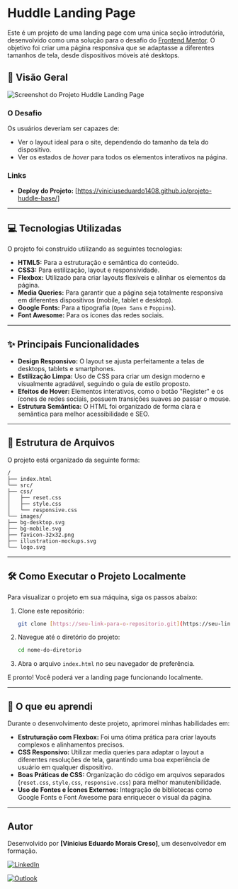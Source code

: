 # Huddle Landing Page

Este é um projeto de uma landing page com uma única seção introdutória, desenvolvido como uma solução para o desafio do [Frontend Mentor](https://www.frontendmentor.io/challenges/huddle-landing-page-with-a-single-introductory-section-B_2_v_b2_p). O objetivo foi criar uma página responsiva que se adaptasse a diferentes tamanhos de tela, desde dispositivos móveis até desktops.

## 🚀 Visão Geral

![Screenshot do Projeto Huddle Landing Page](./src/images/screenshot.gif)


### O Desafio

Os usuários deveriam ser capazes de:
* Ver o layout ideal para o site, dependendo do tamanho da tela do dispositivo.
* Ver os estados de *hover* para todos os elementos interativos na página.

### Links
* **Deploy do Projeto:** [https://viniciuseduardo1408.github.io/projeto-huddle-base/]

---

## 💻 Tecnologias Utilizadas 

O projeto foi construído utilizando as seguintes tecnologias:

* **HTML5:** Para a estruturação e semântica do conteúdo.
* **CSS3:** Para estilização, layout e responsividade.
* **Flexbox:** Utilizado para criar layouts flexíveis e alinhar os elementos da página.
* **Media Queries:** Para garantir que a página seja totalmente responsiva em diferentes dispositivos (mobile, tablet e desktop).
* **Google Fonts:** Para a tipografia (`Open Sans` e `Poppins`).
* **Font Awesome:** Para os ícones das redes sociais.

---

## ✨ Principais Funcionalidades

* **Design Responsivo:** O layout se ajusta perfeitamente a telas de desktops, tablets e smartphones.
* **Estilização Limpa:** Uso de CSS para criar um design moderno e visualmente agradável, seguindo o guia de estilo proposto.
* **Efeitos de Hover:** Elementos interativos, como o botão "Register" e os ícones de redes sociais, possuem transições suaves ao passar o mouse.
* **Estrutura Semântica:** O HTML foi organizado de forma clara e semântica para melhor acessibilidade e SEO.

---

## 📂 Estrutura de Arquivos

O projeto está organizado da seguinte forma:

```
/
├── index.html
└── src/
├── css/
│   ├── reset.css
│   ├── style.css
│   └── responsive.css
└── images/
├── bg-desktop.svg
├── bg-mobile.svg
├── favicon-32x32.png
├── illustration-mockups.svg
└── logo.svg
```

---

## 🛠️ Como Executar o Projeto Localmente

Para visualizar o projeto em sua máquina, siga os passos abaixo:

1.  Clone este repositório:
    ```bash
    git clone [https://seu-link-para-o-repositorio.git](https://seu-link-para-o-repositorio.git)
    ```
2.  Navegue até o diretório do projeto:
    ```bash
    cd nome-do-diretorio
    ```
3.  Abra o arquivo `index.html` no seu navegador de preferência.

E pronto! Você poderá ver a landing page funcionando localmente.

---

## 🧠 O que eu aprendi

Durante o desenvolvimento deste projeto, aprimorei minhas habilidades em:

* **Estruturação com Flexbox:** Foi uma ótima prática para criar layouts complexos e alinhamentos precisos.
* **CSS Responsivo:** Utilizar media queries para adaptar o layout a diferentes resoluções de tela, garantindo uma boa experiência de usuário em qualquer dispositivo.
* **Boas Práticas de CSS:** Organização do código em arquivos separados (`reset.css`, `style.css`, `responsive.css`) para melhor manutenibilidade.
* **Uso de Fontes e Ícones Externos:** Integração de bibliotecas como Google Fonts e Font Awesome para enriquecer o visual da página.

---

## Autor
Desenvolvido por **[Vinicius Eduardo Morais Creso]**, um desenvolvedor em formação.

[![LinkedIn](https://img.shields.io/badge/LinkedIn-0077B5?style=for-the-badge&logo=linkedin&logoColor=white)](https://www.linkedin.com/in/seu-usuario/)

[![Outlook](https://img.shields.io/badge/Microsoft_Outlook-0078D4?style=for-the-badge&logo=microsoft-outlook&logoColor=white)](mailto:seu-email@exemplo.com)
